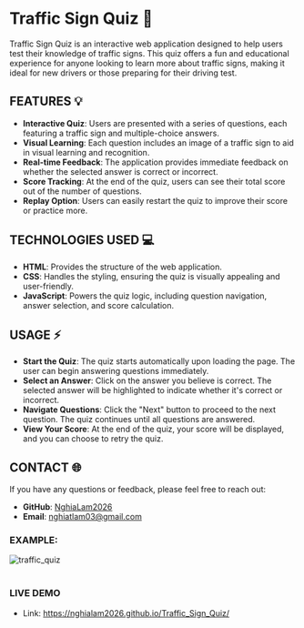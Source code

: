 # Traffic Sign Quiz 🚦

Traffic Sign Quiz is an interactive web application designed to help users test their knowledge of traffic signs. This quiz offers a fun and educational experience for anyone looking to learn more about traffic signs, making it ideal for new drivers or those preparing for their driving test.

## FEATURES 💡

- **Interactive Quiz**: Users are presented with a series of questions, each featuring a traffic sign and multiple-choice answers.
- **Visual Learning**: Each question includes an image of a traffic sign to aid in visual learning and recognition.
- **Real-time Feedback**: The application provides immediate feedback on whether the selected answer is correct or incorrect.
- **Score Tracking**: At the end of the quiz, users can see their total score out of the number of questions.
- **Replay Option**: Users can easily restart the quiz to improve their score or practice more.

## TECHNOLOGIES USED 💻

- **HTML**: Provides the structure of the web application.
- **CSS**: Handles the styling, ensuring the quiz is visually appealing and user-friendly.
- **JavaScript**: Powers the quiz logic, including question navigation, answer selection, and score calculation.

## USAGE ⚡

- **Start the Quiz**: The quiz starts automatically upon loading the page. The user can begin answering questions immediately.
- **Select an Answer**: Click on the answer you believe is correct. The selected answer will be highlighted to indicate whether it's correct or incorrect.
- **Navigate Questions**: Click the "Next" button to proceed to the next question. The quiz continues until all questions are answered.
- **View Your Score**: At the end of the quiz, your score will be displayed, and you can choose to retry the quiz.

## CONTACT 🌐

If you have any questions or feedback, please feel free to reach out:

- **GitHub**: [NghiaLam2026](https://github.com/NghiaLam2026)
- **Email**: [nghiatlam03@gmail.com](mailto:nghiatlam03@gmail.com)

### EXAMPLE:
![traffic_quiz](https://github.com/NghiaLam2026/Traffic-Sign-Quiz/assets/118234173/571bd71b-714a-462e-aa7d-f905dc69b03c)
<br>
<br>
### LIVE DEMO
- Link: https://nghialam2026.github.io/Traffic_Sign_Quiz/
